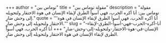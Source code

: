 +++
author = "توماس بين"
title = "مقولة توماس بين"
description = "مقولة توماس بين: أنا أكره الحرب، فهي أسوأ الطرق لإبقاء الإنسان في هوة الاحتقار ولتحويله إلى وحش ضارٍ."
quote = '''أنا أكره الحرب، فهي أسوأ الطرق لإبقاء الإنسان في هوة الاحتقار ولتحويله إلى وحش ضارٍ.'''
slug = "أنا-أكره-الحرب-فهي-أسوأ-الطرق-لإبقاء-الإنسان-في-هوة-الاحتقار-ولتحويله-إلى-وحش-ضارٍ"
+++
أنا أكره الحرب، فهي أسوأ الطرق لإبقاء الإنسان في هوة الاحتقار ولتحويله إلى وحش ضارٍ.
